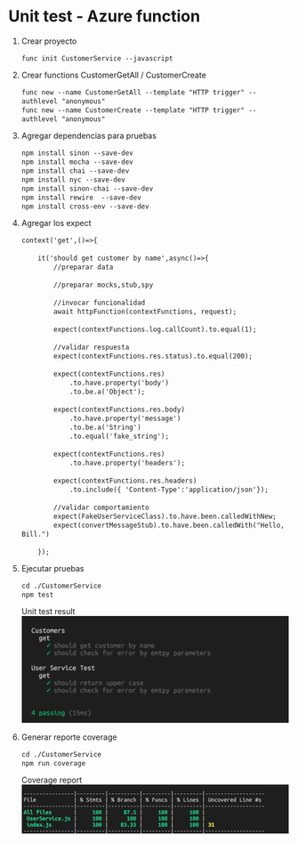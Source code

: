 # Unit test - Azure function

1. Crear proyecto 
    ```script
    func init CustomerService --javascript
    ```

1. Crear functions CustomerGetAll / CustomerCreate
    ```script
    func new --name CustomerGetAll --template "HTTP trigger" --authlevel "anonymous"
    func new --name CustomerCreate --template "HTTP trigger" --authlevel "anonymous"
    ```

1. Agregar dependencias para pruebas
    ```script
    npm install sinon --save-dev 
    npm install mocha --save-dev
    npm install chai --save-dev
    npm install nyc --save-dev 
    npm install sinon-chai --save-dev
    npm install rewire  --save-dev 
    npm install cross-env --save-dev 
    ```

1. Agregar los expect
    ```nodejs
    context('get',()=>{

        it('should get customer by name',async()=>{
            //preparar data

            //preparar mocks,stub,spy

            //invocar funcionalidad
            await httpFunction(contextFunctions, request);

            expect(contextFunctions.log.callCount).to.equal(1);

            //validar respuesta
            expect(contextFunctions.res.status).to.equal(200);

            expect(contextFunctions.res)
                .to.have.property('body')
                .to.be.a('Object');

            expect(contextFunctions.res.body)
                .to.have.property('message')
                .to.be.a('String')
                .to.equal('fake_string');
            
            expect(contextFunctions.res)
                .to.have.property('headers');

            expect(contextFunctions.res.headers)
                .to.include({ 'Content-Type':'application/json'});

            //validar comportamiento
            expect(FakeUserServiceClass).to.have.been.calledWithNew;
            expect(convertMessageStub).to.have.been.calledWith("Hello, Bill.")

        });
    ```

1. Ejecutar pruebas
    ```script
    cd ./CustomerService
    npm test
    ```
    Unit test result
    ![Unit test result](CustomerService/media/test.png) 
    
1. Generar reporte coverage
    ```script
    cd ./CustomerService
    npm run coverage
    ```
    Coverage report
    ![Coverage report](CustomerService/media/coverage.png)